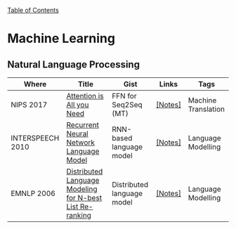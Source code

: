 [Table of Contents](https://github.com/ducthanhtran/paper_notes/blob/master/README.md#table-of-contents)

# Machine Learning
## Natural Language Processing
Where     | Title | Gist | Links| Tags
----------|-------|------|------|-----
NIPS 2017 | [Attention is All you Need](https://papers.nips.cc/paper/7181-attention-is-all-you-need.pdf) | FFN for Seq2Seq (MT) | [[Notes]](https://github.com/ducthanhtran/paper_notes/blob/master/cs/machine_learning/2017_nips/attention_is_all_you_need.md)| Machine Translation
INTERSPEECH 2010 | [Recurrent Neural Network Language Model](https://www.isca-speech.org/archive/archive_papers/interspeech_2010/i10_1045.pdf) | RNN-based language model | [[Notes]](https://github.com/ducthanhtran/paper_notes/blob/master/cs/machine_learning/2010_interspeech/recurrent_neural_network_language_model.md) | Language Modelling
EMNLP 2006 | [Distributed Language Modeling for N-best List Re-ranking](https://www.aclweb.org/anthology/W06-1626.pdf) | Distributed language model | [[Notes]](https://github.com/ducthanhtran/paper_notes/blob/master/cs/machine_learning/2006_emnlp/distributed_language_modeling_for_n_best_list_re_ranking.md) | Language Modelling